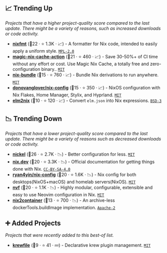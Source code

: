 ## 📈 Trending Up

_Projects that have a higher project-quality score compared to the last update. There might be a variety of reasons, such as increased downloads or code activity._

- <b><a href="https://github.com/NixOS/nixfmt">nixfmt</a></b> (🥇22 ·  ⭐ 1.3K · 📈) - A formatter for Nix code, intended to easily apply a uniform style. <code><a href="http://bit.ly/3postzC">MPL-2.0</a></code>
- <b><a href="https://github.com/DeterminateSystems/magic-nix-cache-action">magic-nix-cache-action</a></b> (🥉21 ·  ⭐ 460 · 📈) - Save 30-50%+ of CI time without any effort or cost. Use Magic Nix Cache, a totally free and zero-configuration binary.. <code><a href="http://bit.ly/34MBwT8">MIT</a></code>
- <b><a href="https://github.com/nix-community/nix-bundle">nix-bundle</a></b> (🥈15 ·  ⭐ 760 · 📈) - Bundle Nix derivations to run anywhere. <code><a href="http://bit.ly/34MBwT8">MIT</a></code>
- <b><a href="https://github.com/donovanglover/nix-config">donovanglover/nix-config</a></b> (🥉15 ·  ⭐ 350 · 📈) - NixOS configuration with Nix Flakes, Home Manager, Stylix, and Hyprland. <code><a href="http://bit.ly/34MBwT8">MIT</a></code>
- <b><a href="https://github.com/cachix/elm2nix">elm2nix</a></b> (🥉10 ·  ⭐ 120 · 📈) - Convert `elm.json` into Nix expressions. <code><a href="http://bit.ly/3aKzpTv">BSD-3</a></code>

## 📉 Trending Down

_Projects that have a lower project-quality score compared to the last update. There might be a variety of reasons such as decreased downloads or code activity._

- <b><a href="https://github.com/tweag/nickel">nickel</a></b> (🥇26 ·  ⭐ 2.7K · 📉) - Better configuration for less. <code><a href="http://bit.ly/34MBwT8">MIT</a></code>
- <b><a href="https://github.com/NixOS/nix.dev">nix.dev</a></b> (🥇20 ·  ⭐ 3.3K · 📉) - Official documentation for getting things done with Nix. <code><a href="http://bit.ly/3mSooSG">CC-BY-SA-4.0</a></code>
- <b><a href="https://github.com/ryan4yin/nix-config">ryan4yin/nix-config</a></b> (🥇20 ·  ⭐ 1.6K · 📉) - Nix config for both desktops(NixOS+macOS) and homelab servers(NixOS). <code><a href="http://bit.ly/34MBwT8">MIT</a></code>
- <b><a href="https://github.com/NotAShelf/nvf">nvf</a></b> (🥈20 ·  ⭐ 1.1K · 📉) - Highly modular, configurable, extensible and easy to use Neovim configuration in Nix. <code><a href="http://bit.ly/34MBwT8">MIT</a></code>
- <b><a href="https://github.com/nlewo/nix2container">nix2container</a></b> (🥉13 ·  ⭐ 700 · 📉) - An archive-less dockerTools.buildImage implementation. <code><a href="http://bit.ly/3nYMfla">Apache-2</a></code>

## ➕ Added Projects

_Projects that were recently added to this best-of list._

- <b><a href="https://github.com/brumhard/krewfile">krewfile</a></b> (🥉9 ·  ⭐ 41 · 💤) - Declarative krew plugin management. <code><a href="http://bit.ly/34MBwT8">MIT</a></code>


